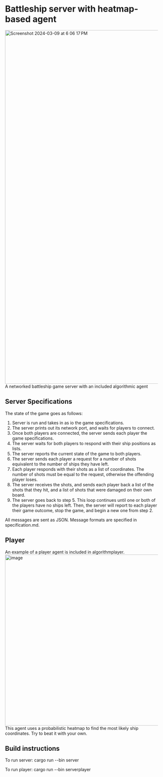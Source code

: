 # Battleship server with heatmap-based agent
<img width="1166" alt="Screenshot 2024-03-09 at 6 06 17 PM" src="https://github.com/axie2335/battleship_algorithm_server/assets/107224274/6648f4a0-f335-4047-b191-f2713aa1a5c4">
A networked battleship game server with an included algorithmic agent

## Server Specifications
The state of the game goes as follows:
1. Server is run and takes in as io the game specifications.
2. The server prints out its network port, and waits for players to connect.
3. Once both players are connected, the server sends each player the game specifications.
4. The server waits for both players to respond with their ship positions as lists.
5. The server reports the current state of the game to both players.
6. The server sends each player a request for a number of shots equivalent to the number of ships they have left.
7. Each player responds with their shots as a list of coordinates. The number of shots must be
   equal to the request, otherwise the offending player loses.
8. The server receives the shots, and sends each player back a list of the shots that they hit,
   and a list of shots that were damaged on their own board.
9. The server goes back to step 5. This loop continues until one or both of the players have no ships left.
   Then, the server will report to each player their game outcome, stop the game, and begin a new one from step 2.

All messages are sent as JSON. Message formats are specified in specification.md.

## Player
An example of a player agent is included in algorithmplayer.
<img width="564" alt="image" src="https://github.com/axie2335/battleship_algorithm_server/assets/107224274/b28dc0ba-2870-4d2c-817a-51a8cced5321">
This agent uses a probabilistic heatmap to find the most likely ship coordinates. Try to beat it with your own.

## Build instructions
To run server:
cargo run --bin server

To run player:
cargo run --bin serverplayer

